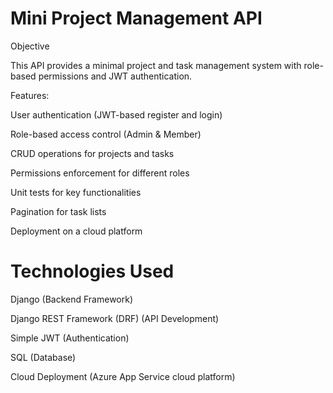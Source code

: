 # Mini Project Management API

Objective

This API provides a minimal project and task management system with role-based permissions and JWT authentication.

Features:

User authentication (JWT-based register and login)

Role-based access control (Admin & Member)

CRUD operations for projects and tasks

Permissions enforcement for different roles

Unit tests for key functionalities

Pagination for task lists

Deployment on a cloud platform

# Technologies Used

Django (Backend Framework)

Django REST Framework (DRF) (API Development)

Simple JWT (Authentication)

SQL (Database)

Cloud Deployment (Azure App Service cloud platform)
